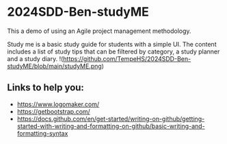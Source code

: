 # 2024SDD-Ben-studyME
This a demo of using an Agile project management methodology.

Study me is a basic study guide for students with a simple UI. The content includes a list of study tips that can be filtered by category, a study planner and a study diary.
!(https://github.com/TempeHS/2024SDD-Ben-studyME/blob/main/studyME.png)


## Links to help you:
* https://www.logomaker.com/
* https://getbootstrap.com/
* https://docs.github.com/en/get-started/writing-on-github/getting-started-with-writing-and-formatting-on-github/basic-writing-and-formatting-syntax
